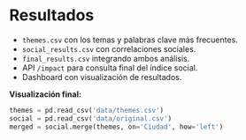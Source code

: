 # Resultados

- `themes.csv` con los temas y palabras clave más frecuentes.
- `social_results.csv` con correlaciones sociales.
- `final_results.csv` integrando ambos análisis.
- API `/impact` para consulta final del índice social.
- Dashboard con visualización de resultados.

**Visualización final:**
```python
themes = pd.read_csv('data/themes.csv')
social = pd.read_csv('data/original.csv')
merged = social.merge(themes, on='Ciudad', how='left')
